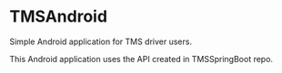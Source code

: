 # TMSAndroid
Simple Android application for TMS driver users.

This Android application uses the API created in TMSSpringBoot repo.
